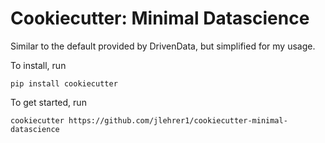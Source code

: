 # Cookiecutter: Minimal Datascience

Similar to the default provided by DrivenData, but simplified for my usage. 

To install, run
```
pip install cookiecutter
```

To get started, run
```
cookiecutter https://github.com/jlehrer1/cookiecutter-minimal-datascience
```
